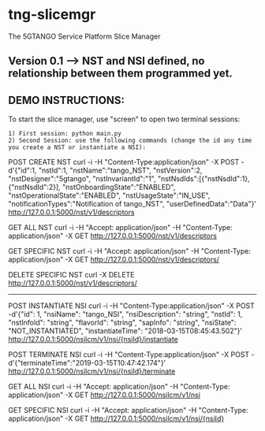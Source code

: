 # tng-slicemgr
The 5GTANGO Service Platform Slice Manager

## Version 0.1 --> NST and NSI defined, no relationship between them programmed yet.

## DEMO INSTRUCTIONS:

To start the slice manager, use "screen" to open two terminal sessions:

    1) First session: python main.py
    2) Second Session: use the following commands (change the id any time you create a NST or instantiate a NSI):

POST CREATE NST
curl -i -H "Content-Type:application/json" -X POST -d'{"id":1, "nstId":1, "nstName":"tango_NST", "nstVersion":2, "nstDesigner":"5gtango", "nstInvariantId":"1", "nstNsdIds":[{"nstNsdId":1},{"nstNsdId":2}], "nstOnboardingState":"ENABLED", "nstOperationalState":"ENABLED", "nstUsageState":"IN_USE", "notificationTypes":"Notification of tango_NST", "userDefinedData":"Data"}' http://127.0.0.1:5000/nst/v1/descriptors

GET ALL NST
curl -i -H "Accept: application/json" -H "Content-Type: application/json" -X GET http://127.0.0.1:5000/nst/v1/descriptors

GET SPECIFIC NST
curl -i -H "Accept: application/json" -H "Content-Type: application/json" -X GET http://127.0.0.1:5000/nst/v1/descriptors/<id>

DELETE SPECIFIC NST
curl -X DELETE http://127.0.0.1:5000/nst/v1/descriptors/<id>

-----------------------------------------------------------------------------------------------

POST INSTANTIATE NSI
curl -i -H "Content-Type:application/json" -X POST -d'{"id": 1, "nsiName": "tango_NSI", "nsiDescription": "string", "nstId": 1, "nstInfoId": "string", "flavorId": "string", "sapInfo": "string", "nsiState": "NOT_INSTANTIATED", "instantiateTime": "2018-03-15T08:45:43.502"}' http://127.0.0.1:5000/nsilcm/v1/nsi/{nsiId}/instantiate

POST TERMINATE NSI
curl -i -H "Content-Type:application/json" -X POST -d'{"terminateTime":"2019-03-15T10:47:42.174"}' http://127.0.0.1:5000/nsilcm/v1/nsi/{nsiId}/terminate

GET ALL NSI
curl -i -H "Accept: application/json" -H "Content-Type: application/json" -X GET http://127.0.0.1:5000/nsilcm/v1/nsi

GET SPECIFIC NSI
curl -i -H "Accept: application/json" -H "Content-Type: application/json" -X GET http://127.0.0.1:5000/nsilcm/v1/nsi/{nsiId}
